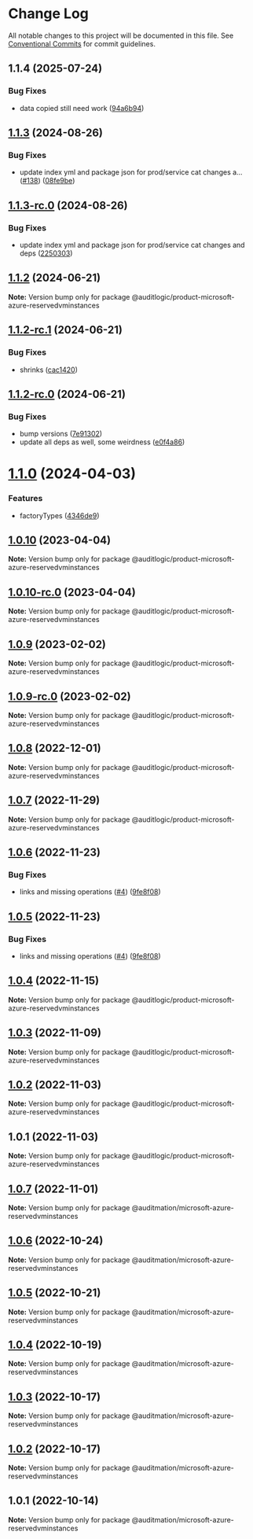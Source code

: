 # Change Log

All notable changes to this project will be documented in this file.
See [Conventional Commits](https://conventionalcommits.org) for commit guidelines.

## 1.1.4 (2025-07-24)


### Bug Fixes

* data copied still need work ([94a6b94](https://github.com/zerobias-org/product/commit/94a6b942fb0516367548599d739529536132755a))





## [1.1.3](https://github.com/auditlogic/product/compare/@auditlogic/product-microsoft-azure-reservedvminstances@1.1.2...@auditlogic/product-microsoft-azure-reservedvminstances@1.1.3) (2024-08-26)


### Bug Fixes

* update index yml and package json for prod/service cat changes a… ([#138](https://github.com/auditlogic/product/issues/138)) ([08fe9be](https://github.com/auditlogic/product/commit/08fe9beb1c8457462a19bc69caa02e6212d97e1a))





## [1.1.3-rc.0](https://github.com/auditlogic/product/compare/@auditlogic/product-microsoft-azure-reservedvminstances@1.1.2...@auditlogic/product-microsoft-azure-reservedvminstances@1.1.3-rc.0) (2024-08-26)


### Bug Fixes

* update index yml and package json for prod/service cat changes and deps ([2250303](https://github.com/auditlogic/product/commit/225030363a363608240135b7ebed386b28f01e4b))





## [1.1.2](https://github.com/auditlogic/product/compare/@auditlogic/product-microsoft-azure-reservedvminstances@1.1.2-rc.1...@auditlogic/product-microsoft-azure-reservedvminstances@1.1.2) (2024-06-21)

**Note:** Version bump only for package @auditlogic/product-microsoft-azure-reservedvminstances





## [1.1.2-rc.1](https://github.com/auditlogic/product/compare/@auditlogic/product-microsoft-azure-reservedvminstances@1.1.2-rc.0...@auditlogic/product-microsoft-azure-reservedvminstances@1.1.2-rc.1) (2024-06-21)


### Bug Fixes

* shrinks ([cac1420](https://github.com/auditlogic/product/commit/cac14200fefcd8183ab69fe89a47bd3f70f563e9))





## [1.1.2-rc.0](https://github.com/auditlogic/product/compare/@auditlogic/product-microsoft-azure-reservedvminstances@1.1.0...@auditlogic/product-microsoft-azure-reservedvminstances@1.1.2-rc.0) (2024-06-21)


### Bug Fixes

* bump versions ([7e91302](https://github.com/auditlogic/product/commit/7e913023b8b312150ed7762c32fbbe616be71de5))
* update all deps as well, some weirdness ([e0f4a86](https://github.com/auditlogic/product/commit/e0f4a864714e2d3de6bbf3da014d5312fe53be2f))





# [1.1.0](https://github.com/auditlogic/product/compare/@auditlogic/product-microsoft-azure-reservedvminstances@1.0.10...@auditlogic/product-microsoft-azure-reservedvminstances@1.1.0) (2024-04-03)


### Features

* factoryTypes ([4346de9](https://github.com/auditlogic/product/commit/4346de92693aee892fccf725338ffc7b80ab182b))





## [1.0.10](https://github.com/auditlogic/product/compare/@auditlogic/product-microsoft-azure-reservedvminstances@1.0.9...@auditlogic/product-microsoft-azure-reservedvminstances@1.0.10) (2023-04-04)

**Note:** Version bump only for package @auditlogic/product-microsoft-azure-reservedvminstances





## [1.0.10-rc.0](https://github.com/auditlogic/product/compare/@auditlogic/product-microsoft-azure-reservedvminstances@1.0.9...@auditlogic/product-microsoft-azure-reservedvminstances@1.0.10-rc.0) (2023-04-04)

**Note:** Version bump only for package @auditlogic/product-microsoft-azure-reservedvminstances





## [1.0.9](https://github.com/auditlogic/product/compare/@auditlogic/product-microsoft-azure-reservedvminstances@1.0.8...@auditlogic/product-microsoft-azure-reservedvminstances@1.0.9) (2023-02-02)

**Note:** Version bump only for package @auditlogic/product-microsoft-azure-reservedvminstances





## [1.0.9-rc.0](https://github.com/auditlogic/product/compare/@auditlogic/product-microsoft-azure-reservedvminstances@1.0.8...@auditlogic/product-microsoft-azure-reservedvminstances@1.0.9-rc.0) (2023-02-02)

**Note:** Version bump only for package @auditlogic/product-microsoft-azure-reservedvminstances





## [1.0.8](https://github.com/auditlogic/product/compare/@auditlogic/product-microsoft-azure-reservedvminstances@1.0.7...@auditlogic/product-microsoft-azure-reservedvminstances@1.0.8) (2022-12-01)

**Note:** Version bump only for package @auditlogic/product-microsoft-azure-reservedvminstances





## [1.0.7](https://github.com/auditlogic/product/compare/@auditlogic/product-microsoft-azure-reservedvminstances@1.0.6...@auditlogic/product-microsoft-azure-reservedvminstances@1.0.7) (2022-11-29)

**Note:** Version bump only for package @auditlogic/product-microsoft-azure-reservedvminstances





## [1.0.6](https://github.com/auditlogic/product/compare/@auditlogic/product-microsoft-azure-reservedvminstances@1.0.4...@auditlogic/product-microsoft-azure-reservedvminstances@1.0.6) (2022-11-23)


### Bug Fixes

* links and missing operations ([#4](https://github.com/auditlogic/product/issues/4)) ([9fe8f08](https://github.com/auditlogic/product/commit/9fe8f08fe7c57fdb79f991ac35bd6ac2e7dcad38))





## [1.0.5](https://github.com/auditlogic/product/compare/@auditlogic/product-microsoft-azure-reservedvminstances@1.0.4...@auditlogic/product-microsoft-azure-reservedvminstances@1.0.5) (2022-11-23)


### Bug Fixes

* links and missing operations ([#4](https://github.com/auditlogic/product/issues/4)) ([9fe8f08](https://github.com/auditlogic/product/commit/9fe8f08fe7c57fdb79f991ac35bd6ac2e7dcad38))





## [1.0.4](https://github.com/auditlogic/product/compare/@auditlogic/product-microsoft-azure-reservedvminstances@1.0.3...@auditlogic/product-microsoft-azure-reservedvminstances@1.0.4) (2022-11-15)

**Note:** Version bump only for package @auditlogic/product-microsoft-azure-reservedvminstances





## [1.0.3](https://github.com/auditlogic/product/compare/@auditlogic/product-microsoft-azure-reservedvminstances@1.0.2...@auditlogic/product-microsoft-azure-reservedvminstances@1.0.3) (2022-11-09)

**Note:** Version bump only for package @auditlogic/product-microsoft-azure-reservedvminstances





## [1.0.2](https://github.com/auditlogic/product/compare/@auditlogic/product-microsoft-azure-reservedvminstances@1.0.1...@auditlogic/product-microsoft-azure-reservedvminstances@1.0.2) (2022-11-03)

**Note:** Version bump only for package @auditlogic/product-microsoft-azure-reservedvminstances





## 1.0.1 (2022-11-03)

**Note:** Version bump only for package @auditlogic/product-microsoft-azure-reservedvminstances





## [1.0.7](https://github.com/auditmation/store-content/compare/@auditmation/microsoft-azure-reservedvminstances@1.0.6...@auditmation/microsoft-azure-reservedvminstances@1.0.7) (2022-11-01)

**Note:** Version bump only for package @auditmation/microsoft-azure-reservedvminstances





## [1.0.6](https://github.com/auditmation/store-content/compare/@auditmation/microsoft-azure-reservedvminstances@1.0.5...@auditmation/microsoft-azure-reservedvminstances@1.0.6) (2022-10-24)

**Note:** Version bump only for package @auditmation/microsoft-azure-reservedvminstances





## [1.0.5](https://github.com/auditmation/store-content/compare/@auditmation/microsoft-azure-reservedvminstances@1.0.4...@auditmation/microsoft-azure-reservedvminstances@1.0.5) (2022-10-21)

**Note:** Version bump only for package @auditmation/microsoft-azure-reservedvminstances





## [1.0.4](https://github.com/auditmation/store-content/compare/@auditmation/microsoft-azure-reservedvminstances@1.0.3...@auditmation/microsoft-azure-reservedvminstances@1.0.4) (2022-10-19)

**Note:** Version bump only for package @auditmation/microsoft-azure-reservedvminstances





## [1.0.3](https://github.com/auditmation/store-content/compare/@auditmation/microsoft-azure-reservedvminstances@1.0.2...@auditmation/microsoft-azure-reservedvminstances@1.0.3) (2022-10-17)

**Note:** Version bump only for package @auditmation/microsoft-azure-reservedvminstances





## [1.0.2](https://github.com/auditmation/store-content/compare/@auditmation/microsoft-azure-reservedvminstances@1.0.1...@auditmation/microsoft-azure-reservedvminstances@1.0.2) (2022-10-17)

**Note:** Version bump only for package @auditmation/microsoft-azure-reservedvminstances





## 1.0.1 (2022-10-14)

**Note:** Version bump only for package @auditmation/microsoft-azure-reservedvminstances
